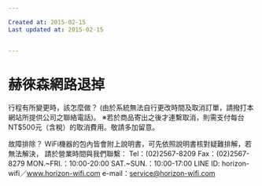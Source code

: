 ```yaml
---

Created at: 2015-02-15
Last updated at: 2015-02-15


---
```


# 赫徠森網路退掉


行程有所變更時，該怎麼做？
(由於系統無法自行更改時間及取消訂單，請撥打本網站所提供公司之聯絡電話)。
※若於商品寄出之後才連繫取消，則需支付每台NT$500元（含稅）的取消費用。敬請多加留意。

故障排除？
WiFi機器的包內皆會附上說明書，可先依照說明書核對疑難排解，若無法解決，
請於營業時間與我們聯繫：
Tel：(02)2567-8209
Fax：(02)2567-8279
MON.~FRI.：10:00-20:00
SAT.~SUN.：10:00-17:00
LINE ID: horizon-wifi／www.horizon-wifi.com
e-mail：service@horizon-wifi.com

